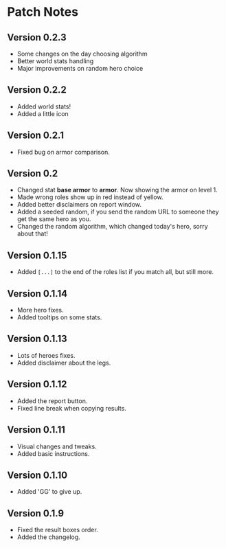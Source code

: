 # Patch Notes

## Version 0.2.3
- Some changes on the day choosing algorithm
- Better world stats handling
- Major improvements on random hero choice

## Version 0.2.2
- Added world stats!
- Added a little icon

## Version 0.2.1
- Fixed bug on armor comparison.

## Version 0.2
- Changed stat **base armor** to **armor**. Now showing the armor on level 1.
- Made wrong roles show up in red instead of yellow.
- Added better disclaimers on report window.
- Added a seeded random, if you send the random URL to someone they get the same hero as you.
- Changed the random algorithm, which changed today's hero, sorry about that!

## Version 0.1.15
- Added `[...]` to the end of the roles list if you match all, but still more.

## Version 0.1.14
- More hero fixes.
- Added tooltips on some stats.

## Version 0.1.13
- Lots of heroes fixes.
- Added disclaimer about the legs.

## Version 0.1.12
- Added the report button.
- Fixed line break when copying results.

## Version 0.1.11
- Visual changes and tweaks.
- Added basic instructions.

## Version 0.1.10
- Added 'GG' to give up.

## Version 0.1.9
- Fixed the result boxes order.
- Added the changelog.